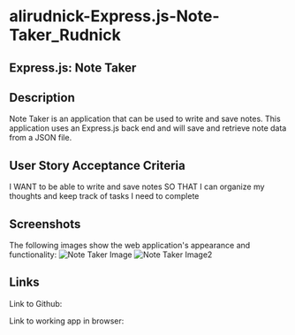 # alirudnick-Express.js-Note-Taker_Rudnick
## Express.js: Note Taker

## Description
Note Taker is an application that can be used to write and save notes. This application uses an Express.js back end and will save and retrieve note data from a JSON file.



## User Story Acceptance Criteria
I WANT to be able to write and save notes
SO THAT I can organize my thoughts and keep track of tasks I need to complete



## Screenshots
The following images show the web application's appearance and functionality:
![Note Taker Image](https://user-images.githubusercontent.com/107882457/212592152-e200e226-677c-4b95-bb8b-b7e7acc82012.png)
![Note Taker Image2](https://user-images.githubusercontent.com/107882457/212592158-54f2cf05-263c-4e5a-b4e2-33734248995e.png)



## Links
Link to Github:

Link to working app in browser: 

